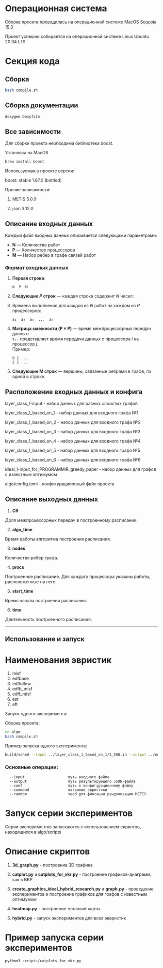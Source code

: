 # Операционная система
Сборка проекта проводилась на операционной системе MacOS Sequoia 15.3

Проект успешно собирается на операционной системе Linux Ubuntu 20.04 LTS

# Секция кода

## Сборка

```bash
bash compile.sh
```

## Сборка документации

```bash
doxygen Doxyfile
```

## Все зависимости
Для сборки проекта необходима библиотека boost.

Установка на MacOS

```bash
brew install boost
```

Используемая в проекте версия:

boost: stable 1.87.0 (bottled)

Прочие зависимости:

1. METIS 5.0.0

2. json 3.12.0

## Описание входных данных

Каждый файл входных данных описывается следующими параметрами: 

- **N** — Количество работ
- **P** — Количество процессоров  
- **M** — Набор ребер в графе связей работ

### Формат входных данных

1. **Первая строка**:  
   ```
   N  P  M
   ```

2. **Следующие *P* строк** — каждая строка содержит *N* чисел:
3. Времена выполнения для каждой из *N* работ на каждом из *P* процессоров:  
   ```
   a₁  a₂  a₃  ...  aₙ
   ```

4. **Матрица смежности (P × P)** — время межпроцессорных передач данных:  
   `tᵢⱼ` представляет время передачи данных с процессора *i* на процессор *j*.  
   Пример:
   ```
   0 2 ...
   2 2 ...
   ```

5. **Следующие M строк** — вершины, связанные ребрами в графе, по одной в строке.

## Расположение входных данных и конфига

layer_class_1-input - набор данных для разных слоистых графов

layer_class_1_based_on_1 - набор данных для входного графа №1

layer_class_1_based_on_2 - набор данных для входного графа №2

layer_class_1_based_on_3 - набор данных для входного графа №3

layer_class_1_based_on_4 - набор данных для входного графа №4

layer_class_1_based_on_5 - набор данных для входного графа №5

layer_class_1_based_on_6 - набор данных для входного графа №6

ideal_1-input_for_PROGRAMMIR_greedy_paper - набор данных для графов с известным оптимумом

algo/config.toml - конфигурациионный файл проекта

## Описание выходных данных

1. **CR**

Доля межпроцессорных передач в построенному расписании.

2. **algo_time**

Время работы алгоритма построения расписания.

3. **nodes**

Количество ребер графа.

4. **procs**

Построенное расписание. Для каждого процессора указаны работы, расположенные на него.

5. **start_time**

Время начала построения расписания.

6. **time**

Длительность построенного расписания.

---

## Использование и запуск

# Наименования эвристик

1. misf
2. edfbase
3. edffollow
4. edfb_misf
5. edff_misf
6. est
7. eft

Запуск одного эксперимента:

Сборка проекта:

```bash
cd algo
bash compile.sh
```

Пример запуска одного эксперимента:

```bash
build/sched --input ../layer_class_1_based_on_1/5_500.in --output ../outputdir/output.json --conf config.toml --command misf --random 1234
```

### Основные операции:
```
  --input                    путь входного файла
  --output                   путь результирующего JSON-файла
  --conf                     путь к конфигурационному файлу
  --command                  название эвристики
  --random                   seed для фиксации рандомизации METIS
```

# Запуск серии экспериментов

Серии экспериментов запускаются с использованием скриптов, находящихся в algo/scripts

# Описание скриптов

1. **3d_graph.py** - построение 3D графика

2. **catplot.py** и **catplots_for_vkr.py** - построение графиков-диаграмм, как в ВКР

3. **create_graphics_ideal_hybrid_research.py** и **graph.py** - проведение экспериментов и построение графиков для графов с известным оптимумом

4. **heatmap.py** - построение тепловой карты

5. **hybrid.py** - запуск экспериментов для всех эквристик

# Пример запуска серии экспериментов

```bash
python3 scripts/catplots_for_vkr.py
```
